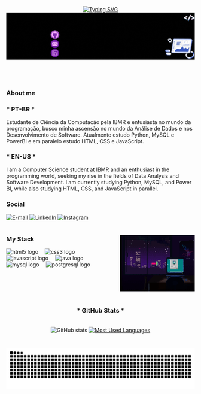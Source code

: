 <div align="center">
<a href="https://git.io/typing-svg">
    <img src="https://readme-typing-svg.demolab.com?font=Fira+Code&pause=1000&color=FF00FF&center=true&vCenter=true&width=435&lines=%E2%96%A0+Hello+There!+Welcome+to+my+profile!" alt="Typing SVG" />
</a>
</div>
<div align="center">
<img align="center" alt="" src="Raphael Marquiori.gif">
</div>

# 


<br>
<h3 align="left"> About me </h3> 
<p align="center">
<h3>* PT-BR * </h3>
Estudante de Ciência da Computação pela IBMR e entusiasta no mundo da programação, busco minha ascensão no mundo 
da Análise de Dados e nos Desenvolvimento de Software. Atualmente estudo Python, MySQL e PowerBI e em paralelo estudo HTML, CSS e 
JavaScript.
<br><h3> * EN-US * </h3>
I am a Computer Science student at IBMR and an enthusiast in the programming world, seeking my rise in the fields of Data Analysis and Software Development. 
I am currently studying Python, MySQL, and Power BI, while also studying HTML, CSS, and JavaScript in parallel.
</p>


<h3 align="left">Social</h3>

[![E-mail](https://img.shields.io/badge/-Email-000?style=for-the-badge&logo=microsoft-outlook&logoColor=FF00F6&color:FFF)](mailto:raphael.marchiori1@gmail.com)
[![LinkedIn](https://img.shields.io/badge/-LinkedIn-000?style=for-the-badge&logo=linkedin&logoColor=FF00F6&color:FFF)](https://www.linkedin.com/in/raphael-set%C3%BAbal-801342200/)
[![Instagram](https://img.shields.io/badge/-Instagram-000?style=for-the-badge&logo=instagram&logoColor=FF00F6&color:FFF)](https://www.instagram.com/im_raphas/)

#
<img src="coding studying.gif" align="right" width=200 height=150>
<h3 align="left">My Stack </h3>
<div align="left">
  <img src="https://cdn.jsdelivr.net/gh/devicons/devicon/icons/html5/html5-original.svg" height="25" alt="html5 logo"  />
  <img width="10" />
  <img src="https://cdn.jsdelivr.net/gh/devicons/devicon/icons/css3/css3-original.svg" height="25" alt="css3 logo"  />
  <img width="10" />
  <img src="https://cdn.jsdelivr.net/gh/devicons/devicon/icons/javascript/javascript-plain.svg" height="25" alt="javascript logo"  />
  <img width="10" />
  <img src="https://cdn.jsdelivr.net/gh/devicons/devicon/icons/java/java-original.svg" height="25" alt="java logo"  />
  <img width="10" />
  <img src="https://cdn.jsdelivr.net/gh/devicons/devicon/icons/mysql/mysql-original.svg" height="25" alt="mysql logo"  />
  <img width="10" />
  <img src="https://cdn.jsdelivr.net/gh/devicons/devicon/icons/postgresql/postgresql-original.svg" height="25" alt="postgresql logo"  />
  <img width="10" />  
</div>


<br><br><br>
#

<div style="text-align: center;" align="center">
  <h3>* GitHub Stats *</h3>
  <br>
  <img src="https://github-readme-stats-git-masterrstaa-rickstaa.vercel.app/api?username=MrVancouver&hide_title=true&show_icons=true&include_all_commits=false&count_private=true&line_height=25&hide=issues&bg_color=000&title_color=FF00F6&text_color=FFF&border_radius=3&border_color=36123c&icon_color=FF00F6&theme=jolly" alt="GitHub stats">

  <a href="https://github.com/mari4souza/github-readme-stats">
    <img src="https://github-readme-stats-git-masterrstaa-rickstaa.vercel.app/api/top-langs/?username=MrVancouver&line_height=10&card_width=290&layout=compact&hide_title=false&count_private=true&langs_count=4&show_icons=true&title_color=FF00F6&hide=html,scss,less&bg_color=000&text_color=8B8B8B&border_radius=3&border_color=561760&count_private=true" alt="Most Used Languages">
  </a>
</div>


#

<picture align="center">
  <source media="(prefers-color-scheme: dark)" srcset="https://raw.githubusercontent.com/MrVancouver/MrVancouver/output/github-contribution-grid-snake-dark.svg">
  <source media="(prefers-color-scheme: light)" srcset="https://raw.githubusercontent.com/MrVancouver/MrVancouver/output/github-contribution-grid-snake-dark.svg">
  <img align="center" alt="github contribution grid snake animation" src="https://raw.githubusercontent.com/MrVancouver/MrVancouver/output/github-contribution-grid-snake.svg">
</picture>
